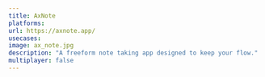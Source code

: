 ```yaml
---
title: AxNote
platforms: 
url: https://axnote.app/
usecases: 
image: ax_note.jpg
description: "A freeform note taking app designed to keep your flow."
multiplayer: false
---
```

